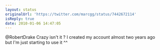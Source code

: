 ```yaml
---
layout: status
originalUrl: 'https://twitter.com/marcgg/status/7442672114'
isReply: true
date: 2010-01-06 14:47:05
---
```


@RobertDrake Crazy isn't it ? I created my account almost two years ago but I'm just starting to use it ^^
